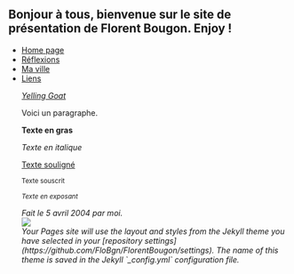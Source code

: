 ## Bonjour à tous, bienvenue sur le site de présentation de Florent Bougon. Enjoy !
<!-- création du menu -->
<ul class="navbar">
  <li><a href="index.html">Home page</a>
  <li><a href="reflexions.html">Réflexions</a>
  <li><a href="ville.html">Ma ville</a>
  <li><a href="liens.html">Liens</a>
    
<p><a href="https://youtu.be/JYEaAehLoQs?t=43"> 
<i>Yelling Goat</i></a>
<p>Voici un paragraphe.
<p><b>Texte en gras</b>
<p><i>Texte en italique</i>
<p><u>Texte souligné</u>
<p><sub>Texte souscrit</sub>
<!-- commentaire -->
<address><p><sup>Texte en exposant</sup>
<p>Fait le 5 avril 2004 par moi.
<br>

<img src="https://emojipedia-us.s3.dualstack.us-west-1.amazonaws.com/thumbs/120/apple/198/pile-of-poo_1f4a9.png" class="center">

<br>
Your Pages site will use the layout and styles from the Jekyll theme you have selected in your [repository settings](https://github.com/FloBgn/FlorentBougon/settings). The name of this theme is saved in the Jekyll `_config.yml` configuration file.

